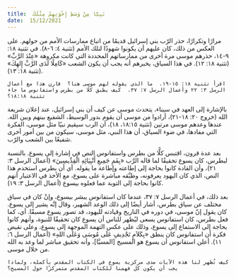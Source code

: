 ```yaml
---
title:  نَبِيًّا مِنْ وَسَطِ إِخْوَتِهِمْ مِثْلَكَ
date:  15/12/2021
---
```


مرارًا وتكرارًا، حذر الرّب بني إسرائيل قديمًا من اتباع ممارسات الأمم من حولهم. على العكس من ذلك، كان عليهم أن يكونوا شهودًا لتلك الأمم (تثنية ٤: ٦-٨). في تثنية ١٨: ٩-١٤، حذرهم موسى مرة أخرى من ممارساتهم المحددة التي كانت مكروهة «عِنْدَ الرَّبِّ» (تثنية ١٨: ١٢). في هذا السياق، يخبرهم أنه يجب أن يكون الشعب «كَامِلًا لَدَى الرَّبِّ إِلهِكَ» (تثنية ١٨: ١٣).

`اقرأ تثنية ١٨: ١٥-١٩.  ما الذي يقوله لهم موسى هنا؟  قارن هذا مع أعمال الرسل ٣: ٢٢ وأعمال الرسل ٧: ٣٧.  كيف يطبق كلًا من بطرس واستفانوس ما جاء تثنية ١٨:١٨؟`

بالإشارة إلى العهد في سيناء، يتحدث موسى عن كيف أن بني إسرائيل، عند إعلان شريعة الله (خروج ٢٠: ١٨-٢١)، أرادوا من موسى أن يقوم بدور الوسيط، الشفيع بينهم وبين الله.  عندها وعدهم موسى مرتين (تثنية ١٨:١٥، ١٨)، أن الرب سيقيم نبيًا مثل موسى، الفكرة التي مفادها، في ضوء السياق، أن هذا النبي، مثل موسى، سيكون من بين أمور أخرى شفيعًا بين الشعب والرّب.

بعد عدة قرون، اقتبس كلًّا من بطرس واستفانوس النص في إشارة إلى يسوع.  بالنسبة لبطرس، كان يسوع تحقيقًا لما قاله الرَّب «بِفَمِ جَمِيعِ أَنْبِيَائِهِ الْقِدِّيسِينَ» (أعمال الرسل ٣: ٢١)، وأن القادة كانوا بحاجة إلى إطاعته وإطاعة ما يقوله.  أي أن بطرس استخدم هذا النص، الذي كان اليهود يعرفونه، وطبَّقه مباشرة على يسوع، مع الأخذ في الاعتبار أنهم كانوا بحاجة إلى التوبة عما فعلوه بيسوع (أعمال الرسل ٣: ١٩).

بعد ذلك، في أعمال الرسل ٧: ٣٧، عندما كان استفانوس يبشر بيسوع، وإنْ كان في سياق مختلف عن سياق بطرس، أشار أيضًا إلى ذلك الوعد الشهير، وقال إنَّه يشير إلى يسوع.  كان يقول إنّ موسى، في دوره في التاريخ وقيادته لليهود، قد تصور يسوع مسبقًا.  أي، كما فعل بطرس، كان استفانوس يسعى ليُظهر للناس أن يسوع كان تحقيقًا للنبوة، وأنهم كانوا بحاجة إلى الاستماع إلى يسوع، وذلك على عكس التهمة الموجهة إلى يسوع، وعلى نقيض فكرة أن استفانوس كان ينطق «بِكَلاَمٍ تَجْدِيفٍ عَلَى مُوسَى وَعَلَى اللهِ» (أعمال الرسل ٦: ١١). أعلن استفانوس أن يسوع هو المسيح [المسيَّا]، وأنه تحقيق مباشر لما وعد به الله من خلال موسى.

`كيف تُظهر لنا هذه الآيات مدى مركزية يسوع في الكتاب المقدس بأكمله، ولماذا يجب أن يكون كل فهمنا للكتاب المقدس متمركزًا حول المسيح؟`